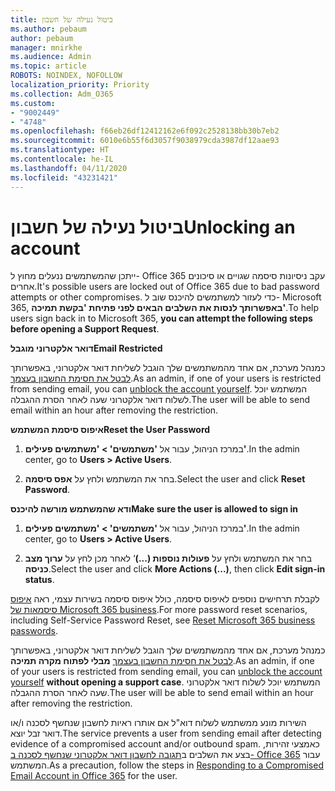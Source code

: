 ```yaml
---
title: ביטול נעילה של חשבון
ms.author: pebaum
author: pebaum
manager: mnirkhe
ms.audience: Admin
ms.topic: article
ROBOTS: NOINDEX, NOFOLLOW
localization_priority: Priority
ms.collection: Adm_O365
ms.custom:
- "9002449"
- "4748"
ms.openlocfilehash: f66eb26df12412162e6f092c2528138bb30b7eb2
ms.sourcegitcommit: 6010e6b55f6d3057f9038979cda3987df12aae93
ms.translationtype: HT
ms.contentlocale: he-IL
ms.lasthandoff: 04/11/2020
ms.locfileid: "43231421"
---
```

# <a name="unlocking-an-account"></a><span data-ttu-id="af872-102">ביטול נעילה של חשבון</span><span class="sxs-lookup"><span data-stu-id="af872-102">Unlocking an account</span></span>

<span data-ttu-id="af872-103">ייתכן שהמשתמשים ננעלים מחוץ ל- Office 365 עקב ניסיונות סיסמה שגויים או סיכונים אחרים.</span><span class="sxs-lookup"><span data-stu-id="af872-103">It's possible users are locked out of Office 365 due to bad password attempts or other compromises.</span></span> <span data-ttu-id="af872-104">כדי לעזור למשתמשים להיכנס שוב ל- Microsoft 365, **באפשרותך לנסות את השלבים הבאים לפני פתיחת 'בקשת תמיכה'**.</span><span class="sxs-lookup"><span data-stu-id="af872-104">To help users sign back in to Microsoft 365, **you can attempt the following steps before opening a Support Request**.</span></span> 

<span data-ttu-id="af872-105">**דואר אלקטרוני מוגבל**</span><span class="sxs-lookup"><span data-stu-id="af872-105">**Email Restricted**</span></span>

<span data-ttu-id="af872-106">כמנהל מערכת, אם אחד מהמשתמשים שלך הוגבל לשליחת דואר אלקטרוני, באפשרותך [לבטל את חסימת החשבון בעצמך](https://docs.microsoft.com/microsoft-365/security/office-365-security/removing-user-from-restricted-users-portal-after-spam).</span><span class="sxs-lookup"><span data-stu-id="af872-106">As an admin, if one of your users is restricted from sending email, you can [unblock the account yourself](https://docs.microsoft.com/microsoft-365/security/office-365-security/removing-user-from-restricted-users-portal-after-spam).</span></span> <span data-ttu-id="af872-107">המשתמש יוכל לשלוח דואר אלקטרוני שעה לאחר הסרת ההגבלה.</span><span class="sxs-lookup"><span data-stu-id="af872-107">The user will be able to send email within an hour after removing the restriction.</span></span>

<span data-ttu-id="af872-108">**איפוס סיסמת המשתמש**</span><span class="sxs-lookup"><span data-stu-id="af872-108">**Reset the User Password**</span></span>

1. <span data-ttu-id="af872-109">במרכז הניהול, עבור אל **'משתמשים' > 'משתמשים פעילים'**.</span><span class="sxs-lookup"><span data-stu-id="af872-109">In the admin center, go to **Users > Active Users**.</span></span>

2. <span data-ttu-id="af872-110">בחר את המשתמש ולחץ על **אפס סיסמה**.</span><span class="sxs-lookup"><span data-stu-id="af872-110">Select the user and click **Reset Password**.</span></span>

<span data-ttu-id="af872-111">**ודא שהמשתמש מורשה להיכנס**</span><span class="sxs-lookup"><span data-stu-id="af872-111">**Make sure the user is allowed to sign in**</span></span>

1. <span data-ttu-id="af872-112">במרכז הניהול, עבור אל **'משתמשים' > 'משתמשים פעילים'**.</span><span class="sxs-lookup"><span data-stu-id="af872-112">In the admin center, go to **Users > Active Users**.</span></span>

2. <span data-ttu-id="af872-113">בחר את המשתמש ולחץ על **פעולות נוספות (...)**‘ לאחר מכן לחץ על **ערוך מצב כניסה**.</span><span class="sxs-lookup"><span data-stu-id="af872-113">Select the user and click **More Actions (...)**, then click **Edit sign-in status**.</span></span>

<span data-ttu-id="af872-114">לקבלת תרחישים נוספים לאיפוס סיסמה, כולל איפוס סיסמה בשירות עצמי, ראה [איפוס סיסמאות של Microsoft 365 business](https://docs.microsoft.com/microsoft-365/admin/add-users/reset-passwords?view=o365-worldwide).</span><span class="sxs-lookup"><span data-stu-id="af872-114">For more password reset scenarios, including Self-Service Password Reset, see [Reset Microsoft 365 business passwords](https://docs.microsoft.com/microsoft-365/admin/add-users/reset-passwords?view=o365-worldwide).</span></span>


<span data-ttu-id="af872-115">כמנהל מערכת, אם אחד מהמשתמשים שלך הוגבל לשליחת דואר אלקטרוני, באפשרותך [לבטל את חסימת החשבון בעצמך](https://docs.microsoft.com/microsoft-365/security/office-365-security/removing-user-from-restricted-users-portal-after-spam) **מבלי לפתוח מקרה תמיכה**.</span><span class="sxs-lookup"><span data-stu-id="af872-115">As an admin, if one of your users is restricted from sending email, you can [unblock the account yourself](https://docs.microsoft.com/microsoft-365/security/office-365-security/removing-user-from-restricted-users-portal-after-spam) **without opening a support case**.</span></span> <span data-ttu-id="af872-116">המשתמש יוכל לשלוח דואר אלקטרוני שעה לאחר הסרת ההגבלה.</span><span class="sxs-lookup"><span data-stu-id="af872-116">The user will be able to send email within an hour after removing the restriction.</span></span>

<span data-ttu-id="af872-117">השירות מונע ממשתמש לשלוח דוא"ל אם אותרו ראיות לחשבון שנחשף לסכנה ו/או דואר זבל יוצא.</span><span class="sxs-lookup"><span data-stu-id="af872-117">The service prevents a user from sending email after detecting evidence of a compromised account and/or outbound spam.</span></span> <span data-ttu-id="af872-118">כאמצעי זהירות, בצע את השלבים ב[תגובה לחשבון דואר אלקטרוני שנחשף לסכנה ב- Office 365](https://docs.microsoft.com/office365/securitycompliance/responding-to-a-compromised-email-account) עבור המשתמש.</span><span class="sxs-lookup"><span data-stu-id="af872-118">As a precaution, follow the steps in [Responding to a Compromised Email Account in Office 365](https://docs.microsoft.com/office365/securitycompliance/responding-to-a-compromised-email-account) for the user.</span></span>
